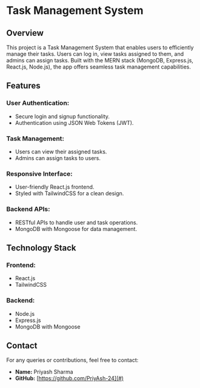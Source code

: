 # Task Management System

## Overview

This project is a Task Management System that enables users to efficiently manage their tasks. Users can log in, view tasks assigned to them, and admins can assign tasks. Built with the MERN stack (MongoDB, Express.js, React.js, Node.js), the app offers seamless task management capabilities.

## Features

### User Authentication:
- Secure login and signup functionality.
- Authentication using JSON Web Tokens (JWT).

### Task Management:
- Users can view their assigned tasks.
- Admins can assign tasks to users.

### Responsive Interface:
- User-friendly React.js frontend.
- Styled with TailwindCSS for a clean design.

### Backend APIs:
- RESTful APIs to handle user and task operations.
- MongoDB with Mongoose for data management.

## Technology Stack

### Frontend:
- React.js
- TailwindCSS

### Backend:
- Node.js
- Express.js
- MongoDB with Mongoose

## Contact

For any queries or contributions, feel free to contact:

- **Name:** Priyash Sharma
- **GitHub:** [https://github.com/PriyAsh-24](#)
